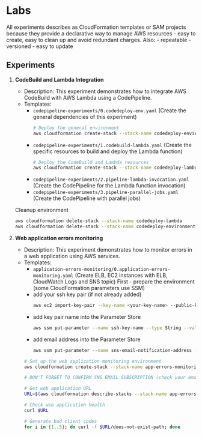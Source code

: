 # Labs
All experiments describes as CloudFormation templates or SAM projects because they provide a declarative way to manage AWS resources - easy to create, easy to clean up and avoid redundant charges.
Also:
    - repeatable
    - versioned
    - easy to update


## Experiments

1. **CodeBuild and Lambda Integration**
   - Description: This experiment demonstrates how to integrate AWS CodeBuild with AWS Lambda using a CodePipeline.
   - Templates:
        - `codepipeline-experiments/0.codedeploy-env.yaml` (Create the general dependencies of this experiment)
            ```bash
            # Deploy the general environment
            aws cloudformation create-stack --stack-name codedeploy-environment --template-body file://codepipeline-experiments/0.codedeploy-env.yaml
            ```
        - `codepipeline-experiments/1.codebuild-lambda.yaml` (Create the specific resources to build and deploy the Lambda function)
            ```bash
            # Deploy the CodeBuild and Lambda resources
            aws cloudformation create-stack --stack-name codedeploy-lambda --template-body file://codepipeline-experiments/1.codebuild-lambda.yaml --capabilities CAPABILITY_IAM CAPABILITY_NAMED_IAM
            ```
        - `codepipeline-experiments/2.pipeline-lambda-invocation.yaml` (Create the CodePipeline for the Lambda function invocation)
        - `codepipeline-experiments/3.pipeline-parallel-jobs.yaml` (Create the CodePipeline with parallel jobs)

    Cleanup environment
    ```bash
    aws cloudformation delete-stack --stack-name codedeploy-lambda
    aws cloudformation delete-stack --stack-name codedeploy-environment
    ```

2. **Web application errors monitoring**
   - Description: This experiment demonstrates how to monitor errors in a web application using AWS services.
   - Templates:
       - `application-errors-monitoring/0.application-errors-monitoring.yaml` (Create ELB, EC2 instances with ELB, CloudWatch Logs and SNS topic)
        First - prepare the environment (some CloudFormation parameters use SSM)
        - add your ssh key pair (if not already added)
            ```bash
            aws ec2 import-key-pair --key-name <your-key-name> --public-key-material file://~/.ssh/id_rsa.pub
            ```
        - add key pair name into the Parameter Store
            ```bash
            aws ssm put-parameter --name ssh-key-name --type String --value <your-key-name>
            ```
        - add email address into the Parameter Store
            ```bash
            aws ssm put-parameter --name sns-email-notification-address --type String --value <your-email-address>
            ```
        ```bash
        # Set up the web application monitoring environment
        aws cloudformation create-stack --stack-name app-errors-monitoring --template-body file://application-errors-monitoring/deploy.yaml --capabilities CAPABILITY_IAM CAPABILITY_NAMED_IAM

        # DON'T FORGET TO CONFIRM SNS EMAIL SUBSCRIPTION (check your email)

        # Get web application URL
        URL=$(aws cloudformation describe-stacks --stack-name app-errors-monitoring --query "Stacks[0].Outputs[?OutputKey=='WebAppUrl'].OutputValue" --output text)

        # Check web application health
        curl $URL

        # Generate bad client codes
        for i in {1..5}; do curl -f $URL/does-not-exist-path; done
        ```